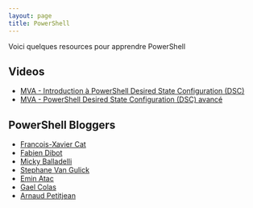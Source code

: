```yaml
---
layout: page
title: PowerShell
---
```


Voici quelques resources pour apprendre PowerShell

## Videos

* [MVA - Introduction à PowerShell Desired State Configuration (DSC)](https://mva.microsoft.com/fr-fr/training-courses/introduction-powershell-desired-state-configuration-dsc-12621?l=cOVAs1BSB_9005192797)
* [MVA - PowerShell Desired State Configuration (DSC) avancé](https://mva.microsoft.com/fr-fr/training-courses/powershell-desired-state-configuration-dsc-avanc--14348)

## PowerShell Bloggers

* [Francois-Xavier Cat]()
* [Fabien Dibot]()
* [Micky Balladelli]()
* [Stephane Van Gulick]()
* [Emin Atac]()
* [Gael Colas]()
* [Arnaud Petitjean]()
